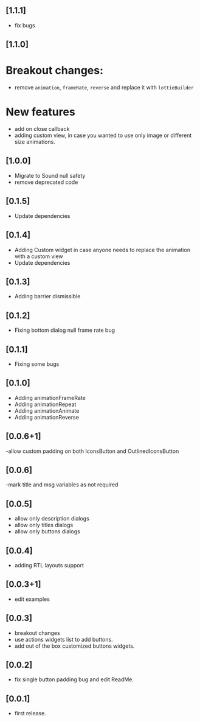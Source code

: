 ## [1.1.1]
- fix bugs

## [1.1.0]
# Breakout changes:
- remove `animation`, `frameRate`, `reverse` and replace it with `lottieBuilder` 
# New features
- add on close callback
- adding custom view, in case you wanted to use only image or different size animations.


## [1.0.0]
- Migrate to Sound null safety
- remove deprecated code

## [0.1.5]
- Update dependencies

## [0.1.4]
- Adding Custom widget in case anyone needs to replace the animation 
with a custom view 
- Update dependencies

## [0.1.3]
- Adding barrier dismissible

## [0.1.2]
- Fixing bottom dialog null frame rate bug


## [0.1.1]
- Fixing some bugs

## [0.1.0]
- Adding animationFrameRate
- Adding animationRepeat
- Adding animationAnimate
- Adding animationReverse



## [0.0.6+1]
-allow custom padding on both IconsButton and OutlinedIconsButton


## [0.0.6]
-mark title and msg variables as not required

## [0.0.5]
- allow only description dialogs
- allow only titles dialogs
- allow only buttons dialogs

## [0.0.4] 
- adding RTL layouts support

## [0.0.3+1] 
- edit examples

## [0.0.3] 
- breakout changes
- use actions widgets list to add buttons.
- add out of the box customized buttons widgets.


## [0.0.2]
- fix single button padding bug and edit ReadMe.

## [0.0.1] 
- first release.
